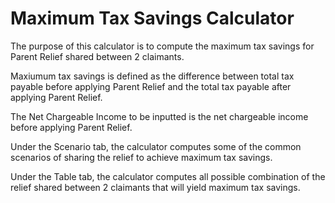 # Maximum Tax Savings Calculator

The purpose of this calculator is to compute the maximum tax savings for Parent Relief shared between 2 claimants.

Maxiumum tax savings is defined as the difference between total tax payable before applying Parent Relief and the total tax payable after applying Parent Relief.

The Net Chargeable Income to be inputted is the net chargeable income before applying Parent Relief.

Under the Scenario tab, the calculator computes some of the common scenarios of sharing the relief to achieve maximum tax savings.

Under the Table tab, the calculator computes all possible combination of the relief shared between 2 claimants that will yield maximum tax savings.

